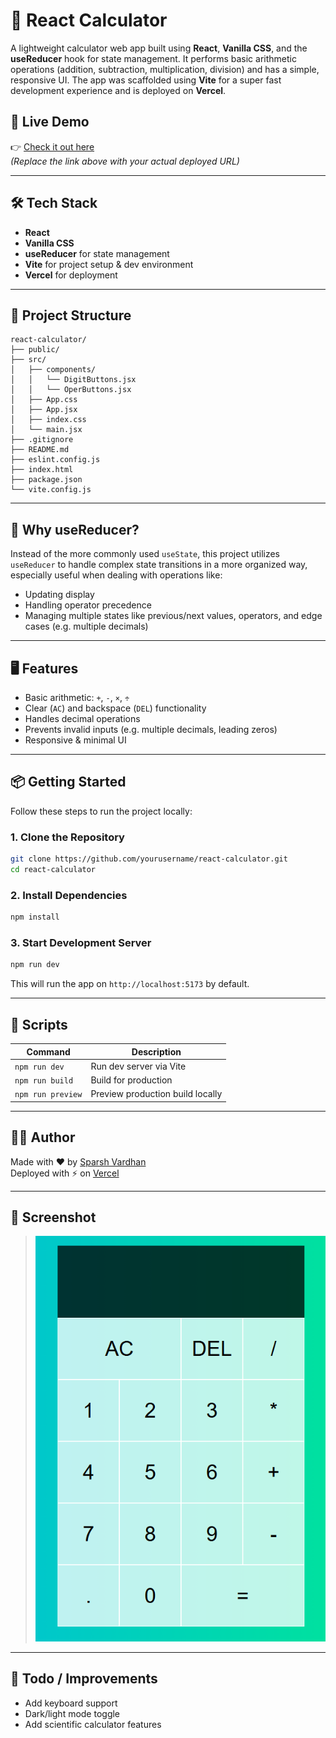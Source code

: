 # 🔢 React Calculator

A lightweight calculator web app built using **React**, **Vanilla CSS**, and the **useReducer** hook for state management. It performs basic arithmetic operations (addition, subtraction, multiplication, division) and has a simple, responsive UI. The app was scaffolded using **Vite** for a super fast development experience and is deployed on **Vercel**.

## 🚀 Live Demo

👉 [Check it out here](https://react-calculator-tan-gamma.vercel.app/)  
_(Replace the link above with your actual deployed URL)_

---

## 🛠️ Tech Stack

- **React**
- **Vanilla CSS**
- **useReducer** for state management
- **Vite** for project setup & dev environment
- **Vercel** for deployment

---

## 📂 Project Structure

```
react-calculator/
├── public/
├── src/
│   ├── components/
│   │   └── DigitButtons.jsx
│   │   └── OperButtons.jsx
│   ├── App.css
│   ├── App.jsx
│   ├── index.css
│   └── main.jsx
├── .gitignore
├── README.md
├── eslint.config.js
├── index.html
├── package.json
└── vite.config.js
```

---

## 🧠 Why useReducer?

Instead of the more commonly used `useState`, this project utilizes `useReducer` to handle complex state transitions in a more organized way, especially useful when dealing with operations like:

- Updating display
- Handling operator precedence
- Managing multiple states like previous/next values, operators, and edge cases (e.g. multiple decimals)

---

## 🖥️ Features

- Basic arithmetic: `+`, `-`, `×`, `÷`
- Clear (`AC`) and backspace (`DEL`) functionality
- Handles decimal operations
- Prevents invalid inputs (e.g. multiple decimals, leading zeros)
- Responsive & minimal UI

---

## 📦 Getting Started

Follow these steps to run the project locally:

### 1. Clone the Repository

```bash
git clone https://github.com/yourusername/react-calculator.git
cd react-calculator
```

### 2. Install Dependencies

```bash
npm install
```

### 3. Start Development Server

```bash
npm run dev
```

This will run the app on `http://localhost:5173` by default.

---

## 🧾 Scripts

| Command         | Description                  |
|----------------|------------------------------|
| `npm run dev`   | Run dev server via Vite       |
| `npm run build` | Build for production          |
| `npm run preview` | Preview production build locally |

---

## 🧑‍💻 Author

Made with ❤️ by [Sparsh Vardhan](https://github.com/Sparsh-V3)  
Deployed with ⚡ on [Vercel](https://vercel.com/)

---

## 📸 Screenshot

> ![Calculator Screenshot](src/assets/calc.png)

---

## 📌 Todo / Improvements

- Add keyboard support
- Dark/light mode toggle
- Add scientific calculator features
